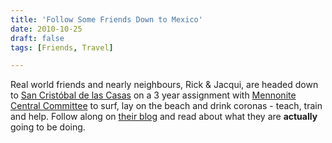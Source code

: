 ```yaml
---
title: 'Follow Some Friends Down to Mexico'
date: 2010-10-25
draft: false
tags: [Friends, Travel]

---
```


Real world friends and nearly neighbours, Rick & Jacqui, are headed down to [San Cristóbal de las Casas](http://en.wikipedia.org/wiki/San_Cristóbal_de_las_Casas) on a 3 year assignment with [Mennonite Central Committee](http://mcc.org/) to surf, lay on the beach and drink coronas - teach, train and help. Follow along on [their blog](http://randjblock.mennoboy.com/) and read about what they are **actually** going to be doing.